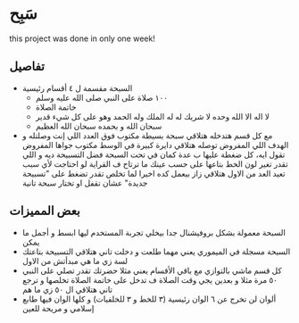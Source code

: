 # سَبِح

this project was done in only one week!

##  تفاصيل
* السبحة مقسمة ل ٤ أقسام رئيسية
    * ١٠٠ صلاة على النبي صلى الله عليه وسلم
    * خاتمة الصلاة
    *  لا اله الا الله وحده لا شريك له له الملك وله الحمد وهو على كل شيء قدير
    * سبحان الله و بحمده سبحان الله العظيم
* مع كل قسم هتدخله هتلاقي سبحة بسيطة مكتوب فوق العدد اللي إنت وصلتله و الهدف اللي المفروض توصله 
هتلاقي دايرة كبيرة في الوسط مكتوب جواها المفروض تقول ايه، كل ضغطة عليها ب عدة
كمان في تحت السبحة فضل التسبيحة ديه و اللي تقدر تغير لون الخط بتاعها على حسب عينك ما ترتاح ف القراية
لو احتاجت لأي سبب تعيد العد من الاول هتلاقي زاز بيعمل كده
اخيرا لما تخلص تقدر تضغط على "تسبيحة جديدة" عشان تقفل او تختار سبحة تانية
## بعض المميزات 
* السبحة معمولة بشكل بروفيشنال جدا بيخلي تجربة المستخدم ليها ابسط و أجمل ما يمكن
* السبحة مسجلة في الميموري يعني مهما طلعت و دخلت تاني هتلاقي التسبيحة بتاعتك لسة زي ما هي مبدأتش من الاول
* كل قسم ماشي بالتوازي مع باقي الأقسام 
يعني مثلا حضرتك تقدر تصلي على النبي ٥٠ مرة مثلا و بعدين يجي وقت الصلاة ف تدخل على خاتمة الصلاة تخلصها و ترجع تاني هتلاقي ال ٥٠ زي ما هم 
* ألوان لن تخرج عن ٦ الوان رئيسية (٣ للخط و ٣ للخلفيات) 
و كلها الوان فيها طابع إسلامي و مريحة للعين
